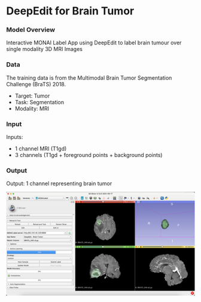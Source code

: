 # DeepEdit for Brain Tumor

### Model Overview

Interactive MONAI Label App using DeepEdit to label brain tumour over single modality 3D MRI Images

### Data

The training data is from the Multimodal Brain Tumor Segmentation Challenge (BraTS) 2018.

- Target: Tumor
- Task: Segmentation 
- Modality: MRI

### Input

Inputs: 

- 1 channel MRI (T1gd)
- 3 channels (T1gd + foreground points + background points)

### Output

Output: 1 channel representing brain tumor


![DeepEdit for Brain Tumor](../../docs/images/sample-apps/deepedit_brain_tumor.png)